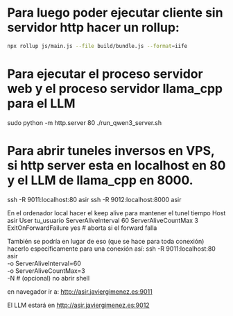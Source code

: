 # Para luego poder ejecutar cliente sin servidor http hacer un rollup:

```bash
npx rollup js/main.js --file build/bundle.js --format=iife
```

# Para ejecutar el proceso servidor web y el proceso servidor llama_cpp para el LLM
sudo python -m http.server 80
./run_qwen3_server.sh

# Para abrir tuneles inversos en VPS, si http server esta en localhost en 80 y el LLM de llama_cpp en 8000.

ssh -R 9011:localhost:80 asir
ssh -R 9012:localhost:8000 asir

En el ordenador local hacer el keep alive para mantener el tunel tiempo
Host asir
    User  tu_usuario
    ServerAliveInterval 60
    ServerAliveCountMax 3
    ExitOnForwardFailure yes   # aborta si el forward falla

También se podría en lugar de eso (que se hace para toda conexión) hacerlo especificamente para una conexión así:
ssh -R 9011:localhost:80 asir \
    -o ServerAliveInterval=60 \
    -o ServerAliveCountMax=3 \
    -N           # (opcional) no abrir shell
    

en navegador ir a: http://asir.javiergimenez.es:9011

El LLM estará en http://asir.javiergimenez.es:9012